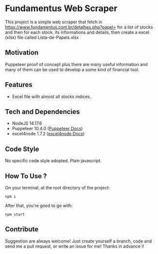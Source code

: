 # Fundamentus Web Scraper
This project is a simple web scraper that fetch in https://www.fundamentus.com.br/detalhes.php?papel= for a list of stocks and then for each stock, its informations
and details, then create a excel (xlsx) file called Lista-de-Papeis.xlsx

## Motivation
Puppeteer proof of concept plus there are many useful information and many of them can be used to develop a some kind of financial tool.

## Features
 - Excel file with almost all stocks indices.

## Tech and Dependencies
 - NodeJS 14.17.6
 - Puppeteer 10.4.0 ([Puppeteer Docs](https://pptr.dev/#?product=Puppeteer&version=v10.4.0))
 - excel4node 1.7.2 ([excel4node Docs](https://www.npmjs.com/package/excel4node))

## Code Style
No specific code style adopted. Plain javascript.

## How To Use ?
 On your terminal, at the root directory of the project:
 ```
 npm i
 ```
 After that, you're good to go with:
 ```
 npm start
 ```
 
 ## Contribute
 Suggestion are always welcome! Just create yourself a branch, code and send me a pull request, or write an issue for me! Thanks in advance !! 
